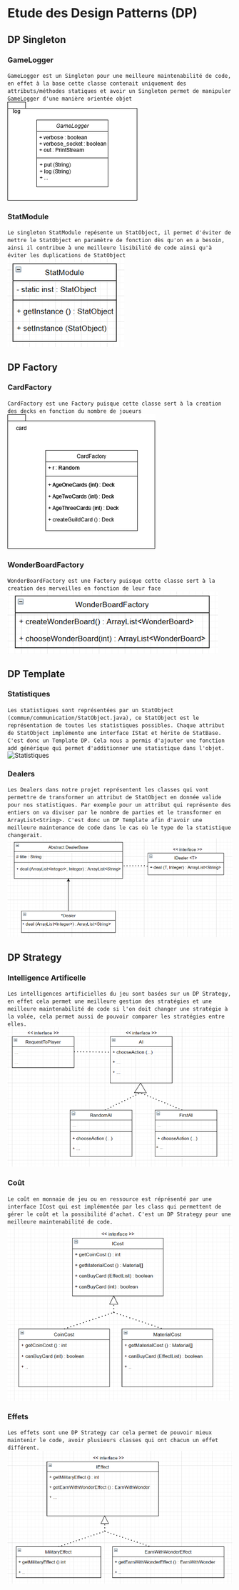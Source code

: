 # Etude des Design Patterns (DP)

## DP Singleton
### GameLogger
`GameLogger est un Singleton pour une meilleure maintenabilité de code, en effet à la base cette classe contenait uniquement des attributs/méthodes statiques et avoir un Singleton permet de manipuler GameLogger d'une manière orientée objet`  
![GameLogger](/documentation/uml/GameLogger.png)  
### StatModule
`Le singleton StatModule repésente un StatObject, il permet d'éviter de mettre le StatObject en paramètre de fonction dès qu'on en a besoin, ainsi il contribue à une meilleure lisibilité de code ainsi qu'à éviter les duplications de StatObject`  
![StatModule](/documentation/uml/StatModule.PNG)  
## DP Factory
### CardFactory
`CardFactory est une Factory puisque cette classe sert à la creation des decks en fonction du nombre de joueurs`   
![CardFactory](/documentation/uml/CardFactory.png)  
### WonderBoardFactory
`WonderBoardFactory est une Factory puisque cette classe sert à la creation des merveilles en fonction de leur face`  
![WonderBoardFactory](/documentation/uml/WonderBoardFactory.PNG)  
## DP Template
### Statistiques
`Les statistiques sont représentées par un StatObject (commun/communication/StatObject.java), ce StatObject est le représentation de toutes les statistiques possibles. Chaque attribut de StatObject implémente une interface IStat et hérite de StatBase. C'est donc un Template DP. Cela nous a permis d'ajouter une fonction add générique qui permet d'additionner une statistique dans l'objet.`  
![Statistiques](/documentation/uml/Stats.png)  
### Dealers
`Les Dealers dans notre projet représentent les classes qui vont permettre de transformer un attribut de StatObject en donnée valide pour nos statistiques. Par exemple pour un attribut qui représente des entiers on va diviser par le nombre de parties et le transformer en ArrayList<String>. C'est donc un DP Template afin d'avoir une meilleure maintenance de code dans le cas où le type de la statistique changerait.`  
![Dealer](/documentation/uml/Dealer.png)  
## DP Strategy
### Intelligence Artificelle
`Les intelligences artificielles du jeu sont basées sur un DP Strategy, en effet cela permet une meilleure gestion des stratégies et une meilleure maintenabilité de code si l'on doit changer une stratégie à la volée, cela permet aussi de pouvoir comparer les stratégies entre elles.`  
![AI](/documentation/uml/AI.PNG)
### Coût
`Le coût en monnaie de jeu ou en ressource est réprésenté par une interface ICost qui est implémentée par les class qui permettent de gérer le coût et la possibilité d'achat. C'est un DP Strategy pour une meilleure maintenabilité de code.`    
![Cost](/documentation/uml/Cost.png)
### Effets
`Les effets sont une DP Strategy car cela permet de pouvoir mieux maintenir le code, avoir plusieurs classes qui ont chacun un effet différent.`    
![Effects](/documentation/uml/Effects.png)